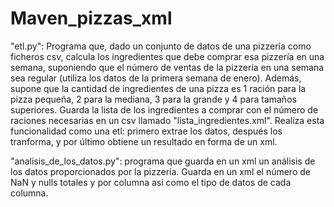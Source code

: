 # Maven_pizzas_xml
"etl.py": Programa que, dado un conjunto de datos de una pizzería como ficheros csv, calcula los ingredientes que debe comprar esa pizzería en una semana, suponiendo que el número de ventas de la pizzería en una semana sea regular (utiliza los datos de la primera semana de enero). Además, supone que la cantidad de ingredientes de una pizza es 1 ración para la pizza pequeña, 2 para la mediana, 3 para la grande y 4 para tamaños superiores. Guarda la lista de los ingredientes a comprar con el número de raciones necesarias en un csv llamado "lista_ingredientes.xml". Realiza esta funcionalidad como una etl: primero extrae los datos, después los tranforma, y por último obtiene un resultado en forma de un xml.

"analisis_de_los_datos.py": programa que guarda en un xml un análisis de los datos proporcionados por la pizzería. Guarda en un xml el número de NaN y nulls totales y por columna así como el tipo de datos de cada columna.
